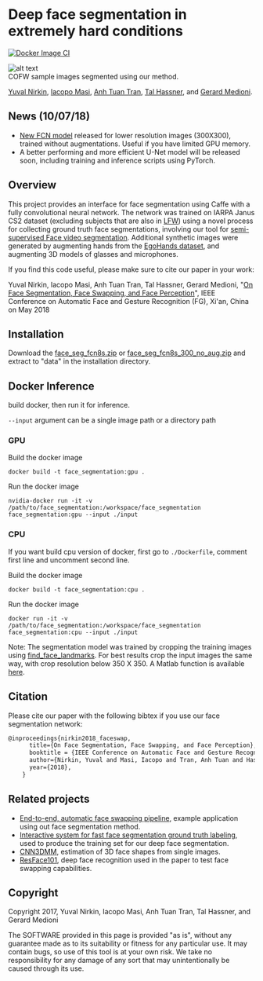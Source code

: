 # Deep face segmentation in extremely hard conditions

[![Docker Image CI](https://github.com/SajjadAemmi/face_segmentation/actions/workflows/docker-image.yml/badge.svg)](https://github.com/SajjadAemmi/face_segmentation/actions/workflows/docker-image.yml)

![alt text](https://yuvalnirkin.github.io/assets/img/projects/face_segmentation/face_segmentation_teaser.jpg "Samples")  
COFW sample images segmented using our method.

[Yuval Nirkin](http://www.nirkin.com/), [Iacopo Masi](http://www-bcf.usc.edu/~iacopoma/), [Anh Tuan Tran](https://sites.google.com/site/anhttranusc/), [Tal Hassner](http://www.openu.ac.il/home/hassner/), and [Gerard Medioni](http://iris.usc.edu/people/medioni/index.html).

## News (10/07/18)
- [New FCN model](https://github.com/YuvalNirkin/face_segmentation/releases/download/1.1/face_seg_fcn8s_300_no_aug.zip) released for lower resolution images (300X300), trained without augmentations. Useful if you have limited GPU memory.
- A better performing and more efficient U-Net model will be released soon, including training and inference scripts using PyTorch.  

## Overview
This project provides an interface for face segmentation using Caffe with a fully convolutional neural network.
The network was trained on IARPA Janus CS2 dataset (excluding subjects that are also in [LFW](http://vis-www.cs.umass.edu/lfw/)) using a novel process for collecting ground truth face segmentations, involving our tool for [semi-supervised Face video segmentation](https://github.com/YuvalNirkin/face_video_segment). Additional synthetic images were generated by augmenting hands from the [EgoHands dataset](http://vision.soic.indiana.edu/projects/egohands/), and augmenting 3D models of glasses and microphones.

If you find this code useful, please make sure to cite our paper in your work:

Yuval Nirkin, Iacopo Masi, Anh Tuan Tran, Tal Hassner, Gerard Medioni, "[On Face Segmentation, Face Swapping, and Face Perception](https://arxiv.org/abs/1704.06729)", IEEE Conference on Automatic Face and Gesture Recognition (FG), Xi'an, China on May 2018

## Installation
Download the [face_seg_fcn8s.zip](https://github.com/YuvalNirkin/face_segmentation/releases/download/1.0/face_seg_fcn8s.zip) or [face_seg_fcn8s_300_no_aug.zip](https://github.com/YuvalNirkin/face_segmentation/releases/download/1.1/face_seg_fcn8s_300_no_aug.zip) and extract to "data" in the installation directory.

## Docker Inference

build docker, then run it for inference. 

`--input` argument can be a single image path or a directory path

### GPU
Build the docker image

```
docker build -t face_segmentation:gpu .
```
Run the docker image
```
nvidia-docker run -it -v /path/to/face_segmentation:/workspace/face_segmentation face_segmentation:gpu --input ./input
```

### CPU
If you want build cpu version of docker, first go to `./Dockerfile`, comment first line and uncomment second line. 

Build the docker image

```
docker build -t face_segmentation:cpu .
```
Run the docker image
```
docker run -it -v /path/to/face_segmentation:/workspace/face_segmentation face_segmentation:cpu --input ./input
```

Note: The segmentation model was trained by cropping the training images using [find_face_landmarks](https://github.com/YuvalNirkin/find_face_landmarks). For best results crop the input images the same way, with crop resolution below 350 X 350. A Matlab function is available [here](https://github.com/YuvalNirkin/find_face_landmarks/blob/master/interfaces/matlab/bbox_from_landmarks.m).


## Citation

Please cite our paper with the following bibtex if you use our face segmentation network:

``` latex
@inproceedings{nirkin2018_faceswap,
      title={On Face Segmentation, Face Swapping, and Face Perception},
      booktitle = {IEEE Conference on Automatic Face and Gesture Recognition},
      author={Nirkin, Yuval and Masi, Iacopo and Tran, Anh Tuan and Hassner, Tal and Medioni, and G\'{e}rard Medioni},
      year={2018},
    }
```

## Related projects
- [End-to-end, automatic face swapping pipeline](https://github.com/YuvalNirkin/face_swap), example application using out face segmentation method.
- [Interactive system for fast face segmentation ground truth labeling](https://github.com/YuvalNirkin/face_video_segment), used to produce the training set for our deep face segmentation.
- [CNN3DMM](http://www.openu.ac.il/home/hassner/projects/CNN3DMM/), estimation of 3D face shapes from single images.
- [ResFace101](http://www.openu.ac.il/home/hassner/projects/augmented_faces/), deep face recognition used in the paper to test face swapping capabilities. 

## Copyright
Copyright 2017, Yuval Nirkin, Iacopo Masi, Anh Tuan Tran, Tal Hassner, and Gerard Medioni 

The SOFTWARE provided in this page is provided "as is", without any guarantee made as to its suitability or fitness for any particular use. It may contain bugs, so use of this tool is at your own risk. We take no responsibility for any damage of any sort that may unintentionally be caused through its use.
